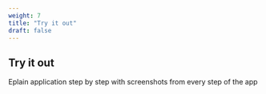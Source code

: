 ```yaml
---
weight: 7
title: "Try it out"
draft: false
---
```


## Try it out

Eplain application step by step with screenshots from every step of the app